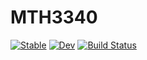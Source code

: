 # MTH3340

[![Stable](https://img.shields.io/badge/docs-stable-blue.svg)](https://santiagobadia.github.io/MTH3340.jl/stable/)
[![Dev](https://img.shields.io/badge/docs-dev-blue.svg)](https://santiagobadia.github.io/MTH3340.jl/dev/)
[![Build Status](https://github.com/santiagobadia/MTH3340.jl/actions/workflows/CI.yml/badge.svg?branch=main)](https://github.com/santiagobadia/MTH3340.jl/actions/workflows/CI.yml?query=branch%3Amain)
